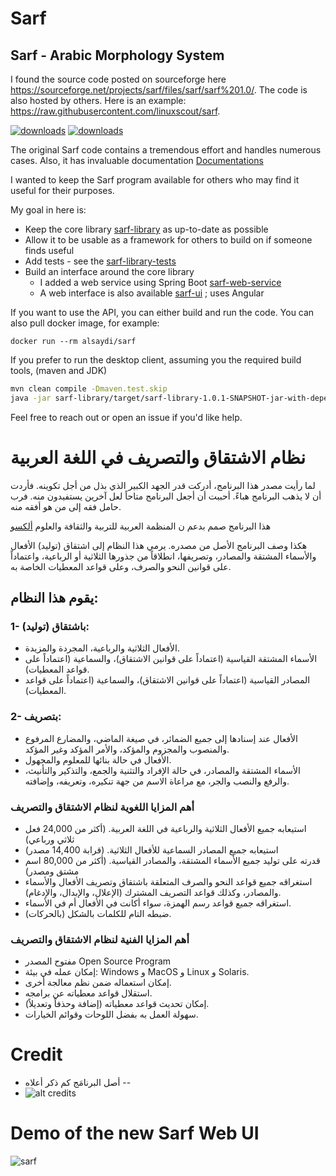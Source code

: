 # Sarf
## Sarf - Arabic Morphology System

I found the source code posted on sourceforge here https://sourceforge.net/projects/sarf/files/sarf/sarf%201.0/. 
The code is also hosted by others. Here is an example: https://raw.githubusercontent.com/linuxscout/sarf.

[![downloads]( https://img.shields.io/sourceforge/dt/sarf.svg)](http://sourceforge.org/projects/sarf)
[![downloads]( https://img.shields.io/sourceforge/dm/sarf.svg)](http://sourceforge.org/projects/sarf)

The original Sarf code contains a tremendous effort and handles numerous cases. 
Also, it has invaluable documentation [Documentations](Documentations) 

I wanted to keep the Sarf program available for others who may find it useful for their purposes.

My goal in here is:
* Keep the core library [sarf-library](sarf-library) as up-to-date as possible
* Allow it to be usable as a framework for others to build on if someone finds useful
* Add tests - see the [sarf-library-tests](sarf-library-tests) 
* Build an interface around the core library
  * I added a web service using Spring Boot [sarf-web-service](sarf-web-service)
  * A web interface is also available [sarf-ui](sarf-ui) ; uses Angular

If you want to use the API, you can either build and run the code. You can also pull docker image, for example: 
```
docker run --rm alsaydi/sarf
```
If you prefer to run the desktop client, assuming you the required build tools, (maven and JDK)

```bash
mvn clean compile -Dmaven.test.skip
java -jar sarf-library/target/sarf-library-1.0.1-SNAPSHOT-jar-with-dependencies.jar
```

Feel free to reach out or open an issue if you'd like help.

# نظام الاشتقاق والتصريف في اللغة العربية
لما رأيت مصدر هذا البرنامج، أدركت قدر الجهد الكبير الذي بذل من أجل تكوينه. فأردت أن لا يذهب البرنامج هباءً.
أحببت أن أجعل البرنامج متاحاً لعل آخرين يستفيدون منه. فرب حامل فقه إلى من هو أفقه منه.

هذا البرنامج صمم بدعم ن المنظمة العربية للتربية والثقافة والعلوم
[ألكسو](https://ossl.alecso.org/affich_oso_details.php?id=55)

هكذا وصف البرنامج الأصل من مصدره.
يرمي هذا النظام إلى اشتقاق (توليد) الأفعال والأسماء المشتقة والمصادر، وتصريفها، انطلاقاً من جذورها الثلاثية أو الرباعية، واعتماداً على قوانين النحو والصرف، وعلى قواعد المعطيات الخاصة به.

## يقوم هذا النظام:

### 1- باشتقاق (توليد):
* الأفعال الثلاثية والرباعية، المجردة والمزيدة.
* الأسماء المشتقة القياسية (اعتماداً على قوانين الاشتقاق)، والسماعية (اعتماداً على قواعد المعطيات).
* المصادر القياسية (اعتماداً على قوانين الاشتقاق)، والسماعية (اعتماداً على قواعد المعطيات).

### 2- بتصريف:

* الأفعال عند إسنادها إلى جميع الضمائر، في صيغة الماضي، والمضارع المرفوع والمنصوب والمجزوم والمؤكد، والأمر المؤكد وغير المؤكد.
* الأفعال في حالة بنائها للمعلوم والمجهول.
*  الأسماء المشتقة والمصادر، في حالة الإفراد والتثنية والجمع، والتذكير والتأنيث، والرفع والنصب والجر، مع مراعاة الاسم من جهة تنكيره، وتعريفه، وإضافته.

### أهم المزايا اللغوية لنظام الاشتقاق والتصريف
* استيعابه جميع الأفعال الثلاثية والرباعية في اللغة العربية. (أكثر من 24,000 فعل ثلاثي ورباعي)
* استيعابه جميع المصادر السماعية للأفعال الثلاثية. (قرابة 14,400 مصدر)
* قدرته على توليد جميع الأسماء المشتقة، والمصادر القياسية. (أكثر من 80,000 اسم مشتق ومصدر)
* استغراقه جميع قواعد النحو والصرف المتعلقة باشتقاق وتصريف الأفعال والأسماء والمصادر، وكذلك قواعد التصريف المشترك (الإعلال، والإبدال، والإدغام).
* استغراقه جميع قواعد رسم الهمزة، سواء أكانت في الأفعال أم في الأسماء.
* ضبطه التام للكلمات بالشكل (بالحركات).

### أهم المزايا الفنية لنظام الاشتقاق والتصريف
* مفتوح المصدر Open Source Program
* إمكان عمله في بيئة: Windows و MacOS و Linux و Solaris.
* إمكان استعماله ضمن نظم معالجة أخرى.
* استقلال قواعد معطياته عن برامجه.
* إمكان تحديث قواعد معطياته (إضافة وحذفاً وتعديلاً).
* سهولة العمل به بفضل اللوحات وقوائم الخيارات.

# Credit
* أصل البرنامَج كم ذكر أعلاه
--
* ![alt credits](https://user-images.githubusercontent.com/916695/134840142-13da7bff-f47f-49c6-bfc0-94e5d5ddaa62.png)

# Demo of the new Sarf Web UI

![sarf](https://user-images.githubusercontent.com/916695/136993479-24f7801a-94fe-4fb9-920f-b7614f10d6f9.gif)

